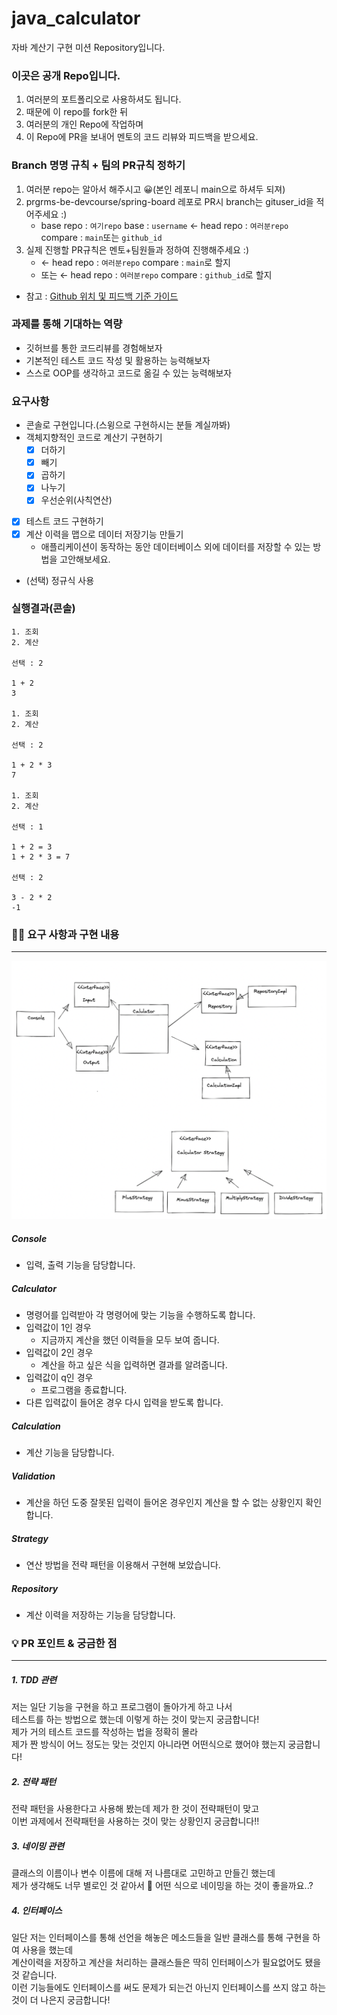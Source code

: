 # java_calculator
자바 계산기 구현 미션 Repository입니다.

### 이곳은 공개 Repo입니다.
1. 여러분의 포트폴리오로 사용하셔도 됩니다.
2. 때문에 이 repo를 fork한 뒤
3. 여러분의 개인 Repo에 작업하며
4. 이 Repo에 PR을 보내어 멘토의 코드 리뷰와 피드백을 받으세요.

### Branch 명명 규칙 + 팀의 PR규칙 정하기
1. 여러분 repo는 알아서 해주시고 😀(본인 레포니 main으로 하셔두 되져)
2. prgrms-be-devcourse/spring-board 레포로 PR시 branch는 gituser_id을 적어주세요 :)
    - base repo : `여기repo` base : `username` ← head repo : `여러분repo` compare : `main`또는 `github_id`
3. 실제 진행할 PR규칙은 멘토+팀원들과 정하여 진행해주세요 :)
    - ← head repo : `여러분repo` compare : `main`로 할지
    - 또는 ← head repo : `여러분repo` compare : `github_id`로 할지
- 참고 : [Github 위치 및 피드백 기준 가이드](https://www.notion.so/backend-devcourse/Github-e1a0908a6bbf4aeaa5a62981499bb215)

### 과제를 통해 기대하는 역량

- 깃허브를 통한 코드리뷰를 경험해보자
- 기본적인 테스트 코드 작성 및 활용하는 능력해보자
- 스스로 OOP를 생각하고 코드로 옮길 수 있는 능력해보자

### 요구사항
- 콘솔로 구현입니다.(스윙으로 구현하시는 분들 계실까봐)
- 객체지향적인 코드로 계산기 구현하기
    - [x]  더하기
    - [x]  빼기
    - [x]  곱하기
    - [x]  나누기
    - [x]  우선순위(사칙연산)
- [x]  테스트 코드 구현하기
- [x]  계산 이력을 맵으로 데이터 저장기능 만들기
    - 애플리케이션이 동작하는 동안 데이터베이스 외에 데이터를 저장할 수 있는 방법을 고안해보세요.
- (선택) 정규식 사용

### 실행결과(콘솔)
```
1. 조회
2. 계산

선택 : 2

1 + 2
3

1. 조회
2. 계산

선택 : 2

1 + 2 * 3
7

1. 조회
2. 계산

선택 : 1

1 + 2 = 3
1 + 2 * 3 = 7

선택 : 2

3 - 2 * 2
-1
```

### 🧑‍💻 요구 사항과 구현 내용

---
![](./calculatorUML.png)

##### Console
* 입력, 출력 기능을 담당합니다.
##### Calculator
* 명령어를 입력받아 각 명령어에 맞는 기능을 수행하도록 합니다.
* 입력값이 1인 경우
    * 지금까지 계산을 했던 이력들을 모두 보여 줍니다.
* 입력값이 2인 경우
    * 계산을 하고 싶은 식을 입력하면 결과를 알려줍니다.
* 입력값이 q인 경우
    * 프로그램을 종료합니다.
* 다른 입력값이 들어온 경우 다시 입력을 받도록 합니다.
##### Calculation
* 계산 기능을 담당합니다.
##### Validation
* 계산을 하던 도중 잘못된 입력이 들어온 경우인지 계산을 할 수 없는 상황인지 확인합니다.
##### Strategy
* 연산 방법을 전략 패턴을 이용해서 구현해 보았습니다.
##### Repository
* 계산 이력을 저장하는 기능을 담당합니다.

### 💡 PR 포인트 & 궁금한 점

---
##### 1. TDD 관련
저는 일단 기능을 구현을 하고 프로그램이 돌아가게 하고 나서  
테스트를 하는 방법으로 했는데 이렇게 하는 것이 맞는지 궁금합니다!  
제가 거의 테스트 코드를 작성하는 법을 정확히 몰라  
제가 짠 방식이 어느 정도는 맞는 것인지 아니라면 어떤식으로 했어야 했는지 궁금합니다!
##### 2. 전략 패턴
전략 패턴을 사용한다고 사용해 봤는데 제가 한 것이 전략패턴이 맞고  
이번 과제에서 전략패턴을 사용하는 것이 맞는 상황인지 궁금합니다!!
##### 3. 네이밍 관련
클래스의 이름이나 변수 이름에 대해 저 나름대로 고민하고 만들긴 했는데  
제가 생각해도 너무 별로인 것 같아서 🥲 어떤 식으로 네이밍을 하는 것이 좋을까요..?

##### 4. 인터페이스
일단 저는 인터페이스를 통해 선언을 해놓은 메소드들을 일반 클래스를 통해 구현을 하여 사용을 했는데  
계산이력을 저장하고 계산을 처리하는 클래스들은 딱히 인터페이스가 필요없어도 됐을 것 같습니다.  
이런 기능들에도 인터페이스를 써도 문제가 되는건 아닌지 인터페이스를 쓰지 않고 하는 것이 더 나은지 궁금합니다!

